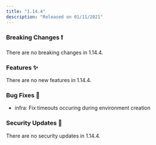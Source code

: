 ```yaml
---
title: "1.14.4"
description: "Released on 01/11/2021"
---
```


### Breaking Changes ❗

There are no breaking changes in 1.14.4.

### Features ✨

There are no new features in 1.14.4.

### Bug Fixes 🐛

- infra: Fix timeouts occuring during environment creation

### Security Updates 🔐

There are no security updates in 1.14.4.

